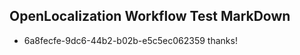 ## OpenLocalization Workflow Test MarkDown
* 6a8fecfe-9dc6-44b2-b02b-e5c5ec062359 
thanks!<!--HONumber=Mar16_HO4-->
